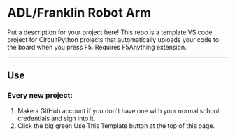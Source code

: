# ADL/Franklin Robot Arm
Put a description for your project here!
This repo is a template VS code project for CircuitPython projects that automatically uploads your code to the board when you press F5. Requires F5Anything extension.

---

## Use
### Every new project:
1. Make a GitHub account if you don't have one with your normal school credentials and sign into it.
2. Click the big green Use This Template button at the top of this page.
